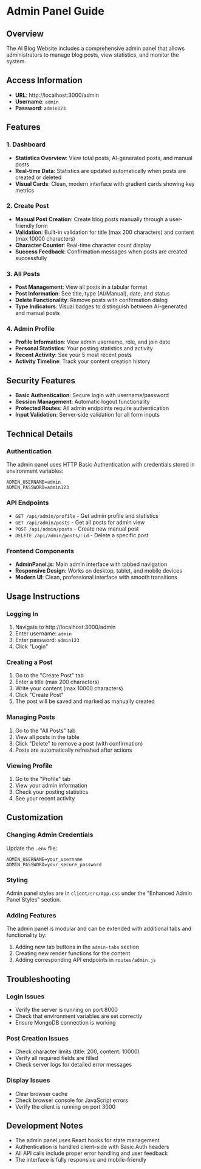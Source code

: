 # Admin Panel Guide

## Overview
The AI Blog Website includes a comprehensive admin panel that allows administrators to manage blog posts, view statistics, and monitor the system.

## Access Information
- **URL**: http://localhost:3000/admin
- **Username**: `admin`
- **Password**: `admin123`

## Features

### 1. Dashboard
- **Statistics Overview**: View total posts, AI-generated posts, and manual posts
- **Real-time Data**: Statistics are updated automatically when posts are created or deleted
- **Visual Cards**: Clean, modern interface with gradient cards showing key metrics

### 2. Create Post
- **Manual Post Creation**: Create blog posts manually through a user-friendly form
- **Validation**: Built-in validation for title (max 200 characters) and content (max 10000 characters)
- **Character Counter**: Real-time character count display
- **Success Feedback**: Confirmation messages when posts are created successfully

### 3. All Posts
- **Post Management**: View all posts in a tabular format
- **Post Information**: See title, type (AI/Manual), date, and status
- **Delete Functionality**: Remove posts with confirmation dialog
- **Type Indicators**: Visual badges to distinguish between AI-generated and manual posts

### 4. Admin Profile
- **Profile Information**: View admin username, role, and join date
- **Personal Statistics**: Your posting statistics and activity
- **Recent Activity**: See your 5 most recent posts
- **Activity Timeline**: Track your content creation history

## Security Features
- **Basic Authentication**: Secure login with username/password
- **Session Management**: Automatic logout functionality
- **Protected Routes**: All admin endpoints require authentication
- **Input Validation**: Server-side validation for all form inputs

## Technical Details

### Authentication
The admin panel uses HTTP Basic Authentication with credentials stored in environment variables:
```
ADMIN_USERNAME=admin
ADMIN_PASSWORD=admin123
```

### API Endpoints
- `GET /api/admin/profile` - Get admin profile and statistics
- `GET /api/admin/posts` - Get all posts for admin view
- `POST /api/admin/posts` - Create new manual post
- `DELETE /api/admin/posts/:id` - Delete a specific post

### Frontend Components
- **AdminPanel.js**: Main admin interface with tabbed navigation
- **Responsive Design**: Works on desktop, tablet, and mobile devices
- **Modern UI**: Clean, professional interface with smooth transitions

## Usage Instructions

### Logging In
1. Navigate to http://localhost:3000/admin
2. Enter username: `admin`
3. Enter password: `admin123`
4. Click "Login"

### Creating a Post
1. Go to the "Create Post" tab
2. Enter a title (max 200 characters)
3. Write your content (max 10000 characters)
4. Click "Create Post"
5. The post will be saved and marked as manually created

### Managing Posts
1. Go to the "All Posts" tab
2. View all posts in the table
3. Click "Delete" to remove a post (with confirmation)
4. Posts are automatically refreshed after actions

### Viewing Profile
1. Go to the "Profile" tab
2. View your admin information
3. Check your posting statistics
4. See your recent activity

## Customization

### Changing Admin Credentials
Update the `.env` file:
```
ADMIN_USERNAME=your_username
ADMIN_PASSWORD=your_secure_password
```

### Styling
Admin panel styles are in `client/src/App.css` under the "Enhanced Admin Panel Styles" section.

### Adding Features
The admin panel is modular and can be extended with additional tabs and functionality by:
1. Adding new tab buttons in the `admin-tabs` section
2. Creating new render functions for the content
3. Adding corresponding API endpoints in `routes/admin.js`

## Troubleshooting

### Login Issues
- Verify the server is running on port 8000
- Check that environment variables are set correctly
- Ensure MongoDB connection is working

### Post Creation Issues
- Check character limits (title: 200, content: 10000)
- Verify all required fields are filled
- Check server logs for detailed error messages

### Display Issues
- Clear browser cache
- Check browser console for JavaScript errors
- Verify the client is running on port 3000

## Development Notes
- The admin panel uses React hooks for state management
- Authentication is handled client-side with Basic Auth headers
- All API calls include proper error handling and user feedback
- The interface is fully responsive and mobile-friendly